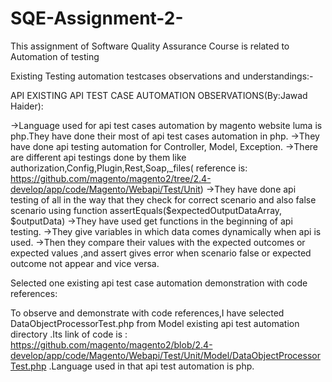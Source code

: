 # SQE-Assignment-2-
This assignment of Software Quality Assurance Course is related to Automation of testing


Existing Testing automation testcases observations and understandings:-



API EXISTING API TEST CASE AUTOMATION OBSERVATIONS(By:Jawad Haider):

->Language used for api test cases automation by magento website luma is php.They have done their most of api test cases automation in php.
->They have done api testing automation for Controller, Model, Exception.
->There are different api testings done by them like authorization,Config,Plugin,Rest,Soap,_files( reference is:   https://github.com/magento/magento2/tree/2.4-develop/app/code/Magento/Webapi/Test/Unit)
->They have done api testing of all in the way that they check for correct scenario and also false scenario using function assertEquals($expectedOutputDataArray, $outputData)
->They have used get functions in the beginning of api testing. 
->They give variables in which data comes dynamically when api is used.
->Then they compare their values with the expected outcomes or expected values ,and assert gives error when scenario false or expected outcome not appear and vice versa.

Selected one existing api test case automation demonstration with code references: 

To observe and demonstrate with code references,I have selected DataObjectProcessorTest.php from Model existing api test automation directory .Its link of code is :    https://github.com/magento/magento2/blob/2.4-develop/app/code/Magento/Webapi/Test/Unit/Model/DataObjectProcessorTest.php .Language used in that api test automation is php. 



